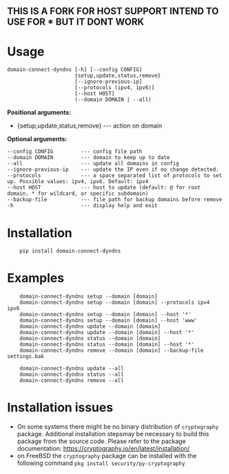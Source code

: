 ## THIS IS A FORK FOR HOST SUPPORT INTEND TO USE FOR * BUT IT DONT WORK

Usage
=====

```
domain-connect-dyndns [-h] [--config CONFIG]
                      {setup,update,status,remove}
                      [--ignore-previous-ip]
                      [--protocols (ipv4, ipv6)] 
                      [--host HOST]
                      (--domain DOMAIN | --all)
```

**Positional arguments:**

- {setup,update,status,remove} --- action on domain

**Optional arguments:**

```
--config CONFIG         --- config file path
--domain DOMAIN         --- domain to keep up to date
--all                   --- update all domains in config
--ignore-previous-ip    --- update the IP even if no change detected.
--protocols             --- a space separated list of protocols to set up. Possible values: ipv4, ipv6. Default: ipv4
--host HOST             --- host to update (default: @ for root domain, * for wildcard, or specific subdomain)
--backup-file           --- file path for backup domains before remove
-h                      --- display help and exit
```


Installation
============

```   
    pip install domain-connect-dyndns
```

Examples
========
```
    domain-connect-dyndns setup --domain [domain]
    domain-connect-dyndns setup --domain [domain] --protocols ipv4 ipv6
    domain-connect-dyndns setup --domain [domain] --host '*'
    domain-connect-dyndns setup --domain [domain] --host 'www'
    domain-connect-dyndns update --domain [domain]
    domain-connect-dyndns update --domain [domain] --host '*'
    domain-connect-dyndns status --domain [domain]
    domain-connect-dyndns status --domain [domain] --host '*'
    domain-connect-dyndns remove --domain [domain] --backup-file settings.bak
    
    domain-connect-dyndns update --all
    domain-connect-dyndns status --all
    domain-connect-dyndns remove --all
```

Installation issues
===================

- On some systems there might be no binary distribution of `cryptography` package. Additional installation stepsmay be necessary to build this package from the source code. Please refer to the package documentation: https://cryptography.io/en/latest/installation/
- on FreeBSD the `cryptography` package can be installed with the following command `pkg install security/py-cryptography`
